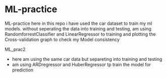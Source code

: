 # ML-practice 
ML-practice
here in this repo i have used the car dataset to train my ml models. 
without seperating the data into training and testing,
am using RandomforrestClassifier and LinearRegressor to training 
and plotting the Cross-validation graph to check my Model consistency

ML_prac2
- here am using the same car data but separeting into training and testing 
- am using ARDregressor and HuberRegressor tp train the model for prediction
